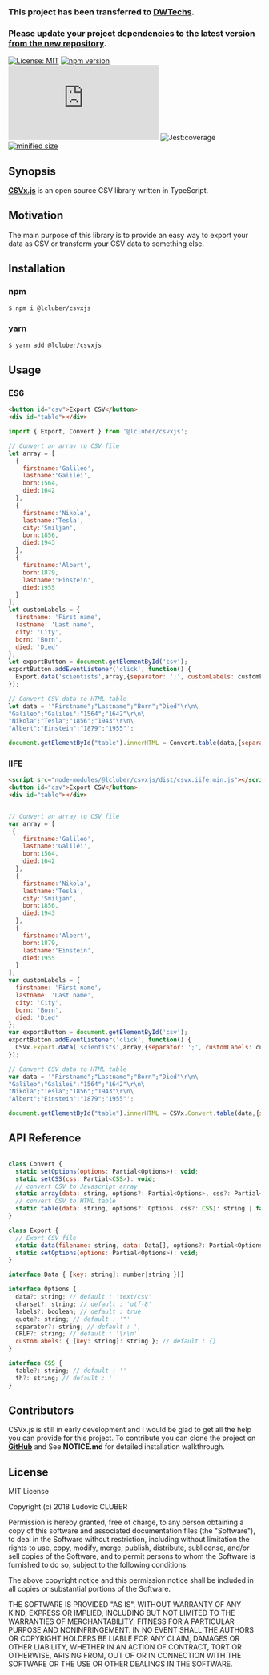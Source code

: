 ### This project has been transferred to [DWTechs](https://github.com/DWTechs/CSVx.js). 

### Please update your project dependencies to the latest version [from the new repository](https://github.com/DWTechs/CSVx.js).


[![License: MIT](https://img.shields.io/npm/l/@lcluber/csvxjs.svg?color=brightgreen)](https://opensource.org/licenses/MIT)
[![npm version](https://badge.fury.io/js/%40lcluber%2Fcsvxjs.svg)](https://www.npmjs.com/package/@lcluber/csvxjs)
[![last version release date](https://img.shields.io/github/release-date/LCluber/CSVx.js)](https://www.npmjs.com/package/@lcluber/csvxjs)
![Jest:coverage](https://img.shields.io/badge/Jest:coverage-100%25-brightgreen.svg)
[![minified size](https://img.shields.io/bundlephobia/min/@lcluber/csvxjs?color=brightgreen)](https://www.npmjs.com/package/@lcluber/csvxjs)


## Synopsis

**[CSVx.js](https://github.com/LCluber/CSVx.js)** is an open source CSV library written in TypeScript.

## Motivation

The main purpose of this library is to provide an easy way to export your data as CSV or transform your CSV data to something else.

## Installation

### npm

```bash
$ npm i @lcluber/csvxjs
```

### yarn

```bash
$ yarn add @lcluber/csvxjs
```

## Usage

### ES6

```html
<button id="csv">Export CSV</button>
<div id="table"></div>
```

```javascript
import { Export, Convert } from '@lcluber/csvxjs';

// Convert an array to CSV file
let array = [
  {
    firstname:'Galileo',
    lastname:'Galiléi',
    born:1564,
    died:1642
  },
  {
    firstname:'Nikola',
    lastname:'Tesla',
    city:'Smiljan',
    born:1856,
    died:1943
  },
  {
    firstname:'Albert',
    born:1879,
    lastname:'Einstein',
    died:1955
  }
];
let customLabels = {
  firstname: 'First name',
  lastname: 'Last name', 
  city: 'City',
  born: 'Born',
  died: 'Died'
};
let exportButton = document.getElementById('csv');
exportButton.addEventListener('click', function() {
  Export.data('scientists',array,{separator: ';', customLabels: customLabels});// ; separator for excel friendly imports
});

// Convert CSV data to HTML table
let data = '"Firstname";"Lastname";"Born";"Died"\r\n\
"Galileo";"Galilei";"1564";"1642"\r\n\
"Nikola";"Tesla";"1856";"1943"\r\n\
"Albert";"Einstein";"1879";"1955"';

document.getElementById("table").innerHTML = Convert.table(data,{separator: ';'}, {table: 'table table-striped'});
```

### IIFE

```html
<script src="node-modules/@lcluber/csvxjs/dist/csvx.iife.min.js"></script>
<button id="csv">Export CSV</button>
<div id="table"></div>
```

```javascript

// Convert an array to CSV file
var array = [
 {
    firstname:'Galileo',
    lastname:'Galiléi',
    born:1564,
    died:1642
  },
  {
    firstname:'Nikola',
    lastname:'Tesla',
    city:'Smiljan',
    born:1856,
    died:1943
  },
  {
    firstname:'Albert',
    born:1879,
    lastname:'Einstein',
    died:1955
  }
];
var customLabels = {
  firstname: 'First name',
  lastname: 'Last name', 
  city: 'City',
  born: 'Born',
  died: 'Died'
};
var exportButton = document.getElementById('csv');
exportButton.addEventListener('click', function() {
  CSVx.Export.data('scientists',array,{separator: ';', customLabels: customLabels});// ; separator for excel friendly imports
});

// Convert CSV data to HTML table
var data = '"Firstname";"Lastname";"Born";"Died"\r\n\
"Galileo";"Galilei";"1564";"1642"\r\n\
"Nikola";"Tesla";"1856";"1943"\r\n\
"Albert";"Einstein";"1879";"1955"';

document.getElementById("table").innerHTML = CSVx.Convert.table(data,{separator: ';'}, {table: 'table table-striped'});
```

## API Reference

```javascript

class Convert {
  static setOptions(options: Partial<Options>): void;
  static setCSS(css: Partial<CSS>): void;
  // convert CSV to Javascript array
  static array(data: string, options?: Partial<Options>, css?: Partial<CSS>): Array<Array<string>> | false;
  // convert CSV to HTML table
  static table(data: string, options?: Options, css?: CSS): string | false;
}

class Export {
  // Exort CSV file
  static data(filename: string, data: Data[], options?: Partial<Options>): boolean;
  static setOptions(options: Partial<Options>): void;
}

interface Data { [key: string]: number|string }[]

interface Options {
  data?: string; // default : 'text/csv'
  charset?: string; // default : 'utf-8'
  labels?: boolean; // default : true
  quote?: string; // default : '"'
  separator?: string; // default : ','
  CRLF?: string; // default : '\r\n'
  customLabels: { [key: string]: string }; // default : {}
}

interface CSS {
  table?: string; // default : ''
  th?: string; // default : ''
}

```

## Contributors

CSVx.js is still in early development and I would be glad to get all the help you can provide for this project.
To contribute you can clone the project on **[GitHub](https://github.com/LCluber/CSVx.js)** and See **NOTICE.md** for detailed installation walkthrough.

## License

MIT License

Copyright (c) 2018 Ludovic CLUBER

Permission is hereby granted, free of charge, to any person obtaining a copy
of this software and associated documentation files (the "Software"), to deal
in the Software without restriction, including without limitation the rights
to use, copy, modify, merge, publish, distribute, sublicense, and/or sell
copies of the Software, and to permit persons to whom the Software is
furnished to do so, subject to the following conditions:

The above copyright notice and this permission notice shall be included in all
copies or substantial portions of the Software.

THE SOFTWARE IS PROVIDED "AS IS", WITHOUT WARRANTY OF ANY KIND, EXPRESS OR
IMPLIED, INCLUDING BUT NOT LIMITED TO THE WARRANTIES OF MERCHANTABILITY,
FITNESS FOR A PARTICULAR PURPOSE AND NONINFRINGEMENT. IN NO EVENT SHALL THE
AUTHORS OR COPYRIGHT HOLDERS BE LIABLE FOR ANY CLAIM, DAMAGES OR OTHER
LIABILITY, WHETHER IN AN ACTION OF CONTRACT, TORT OR OTHERWISE, ARISING FROM,
OUT OF OR IN CONNECTION WITH THE SOFTWARE OR THE USE OR OTHER DEALINGS IN THE
SOFTWARE.
